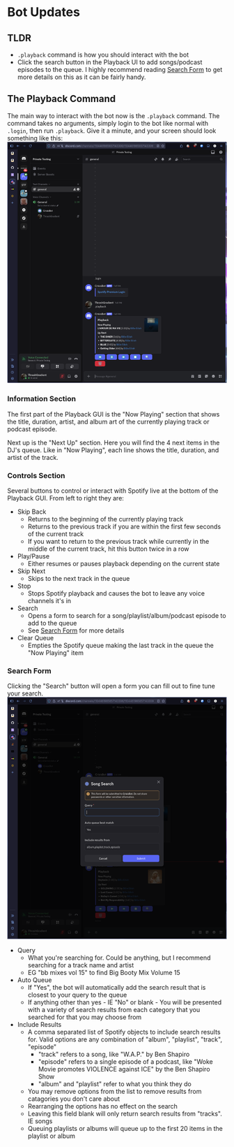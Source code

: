 # Bot Updates 

## TLDR 
- `.playback` command is how you should interact with the bot 
- Click the search button in the Playback UI to add songs/podcast episodes to the queue. I highly recommend reading [Search Form](#search-form) to get more details on this as it can be fairly handy.

## The Playback Command 
The main way to interact with the bot now is the `.playback` command. The command takes no arguments, simply login to the bot like normal with `.login`, then run `.playback`. Give it a minute, and your screen should look something like this: ![playback example](./imgs/playback.png)

### Information Section 
The first part of the Playback GUI is the "Now Playing" section that shows the title, duration, artist, and album art of the currently playing track or podcast episode. 

Next up is the "Next Up" section. Here you will find the 4 next items in the DJ's queue. Like in "Now Playing", each line shows the title, duration, and artist of the track. 

### Controls Section
Several buttons to control or interact with Spotify live at the bottom of the Playback GUI. From left to right they are: 
- Skip Back 
    - Returns to the beginning of the currently playing track 
    - Returns to the previous track if you are within the first few seconds of the current track 
    - If you want to return to the previous track while currently in the middle of the current track, hit this button twice in a row 
- Play/Pause
    - Either resumes or pauses playback depending on the current state 
- Skip Next 
    - Skips to the next track in the queue 
- Stop 
    - Stops Spotify playback and causes the bot to leave any voice channels it's in 
- Search 
    - Opens a form to search for a song/playlist/album/podcast episode to add to the queue 
    - See [Search Form](#search-form) for more details 
- Clear Queue 
    - Empties the Spotify queue making the last track in the queue the "Now Playing" item 

### Search Form 
Clicking the "Search" button will open a form you can fill out to fine tune your search. ![Search Form](./imgs/search.png)

- Query 
    - What you're searching for. Could be anything, but I recommend searching for a track name and artist
    - EG "bb mixes vol 15" to find Big Booty Mix Volume 15
- Auto Queue 
    - If "Yes", the bot will automatically add the search result that is closest to your query to the queue 
    - If anything other than yes - IE "No" or blank - You will be presented with a variety of search results from each category that you searched for that you may choose from 
- Include Results 
    - A comma separated list of Spotify objects to include search results for. Valid options are any combination of "album", "playlist", "track", "episode"
        - "track" refers to a song, like "W.A.P." by Ben Shapiro 
        - "episode" refers to a single episode of a podcast, like "Woke Movie promotes VIOLENCE against ICE" by the Ben Shapiro Show 
        - "album" and "playlist" refer to what you think they do
    - You may remove options from the list to remove results from catagories you don't care about
    - Rearranging the options has no effect on the search 
    - Leaving this field blank will only return search results from "tracks". IE songs 
    - Queuing playlists or albums will queue up to the first 20 items in the playlist or album 
